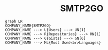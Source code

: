 <h1 align="center">SMTP2GO</h1>

```mermaid
graph LR
COMPANY_NAME{SMTP2GO}
COMPANY_NAME ---> U{Users} ---> UN[1]
COMPANY_NAME ---> R{Repositories} ---> RN[1]
COMPANY_NAME ---> G{Gists} ---> GN[6]
COMPANY_NAME ---> ML{Most Used<br>Languages}
```
